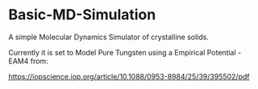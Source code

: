 # Basic-MD-Simulation
A simple Molecular Dynamics Simulator of crystalline solids.

Currently it is set to Model Pure Tungsten using a Empirical Potential - EAM4 from:

https://iopscience.iop.org/article/10.1088/0953-8984/25/39/395502/pdf
